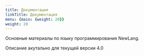 ```yaml
---
title: Документация
linkTitle: Документация
menu: {main: {weight: 20}}
weight: 20
---
```


Основные материалы по языку программирования NewLang.

Описание акутально для текущей версии 4.0

